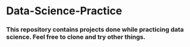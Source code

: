 # Data-Science-Practice

### This repository contains projects done while practicing data science. Feel free to clone and try other things. 
